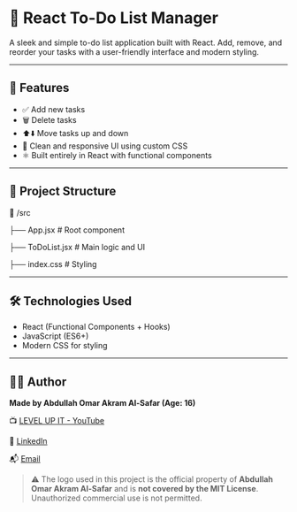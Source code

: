 

# 📝 React To-Do List Manager

A sleek and simple to-do list application built with React. Add, remove, and reorder your tasks with a user-friendly interface and modern styling.

---

## 🚀 Features

- ✅ Add new tasks
- 🗑️ Delete tasks
- ⬆️⬇️ Move tasks up and down
- 💅 Clean and responsive UI using custom CSS
- ⚛️ Built entirely in React with functional components

---

## 🧱 Project Structure

📁 /src

├── App.jsx # Root component

├── ToDoList.jsx # Main logic and UI

├── index.css # Styling

---

## 🛠️ Technologies Used

- React (Functional Components + Hooks)
- JavaScript (ES6+)
- Modern CSS for styling

---

## 👨‍💻 Author

**Made by Abdullah Omar Akram Al-Safar (Age: 16)**

📺 [LEVEL UP IT - YouTube](https://www.youtube.com/@LEVEL_UP_IT)

🔗 [LinkedIn](https://www.linkedin.com/in/abdullah-omar-2a552834b)

📬 [Email](mailto:abodyalsafar2009@gmail.com)

> ⚠️ The logo used in this project is the official property of **Abdullah Omar Akram Al-Safar** and is **not covered by the MIT License**.
> Unauthorized commercial use is not permitted.
